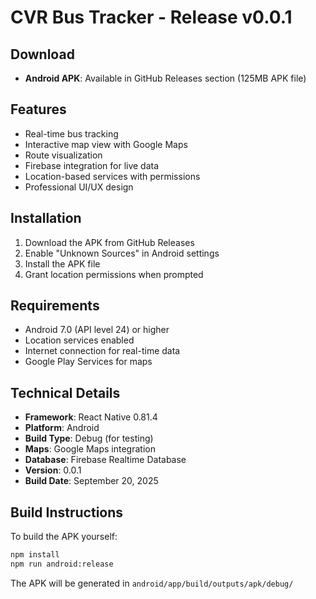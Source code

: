 # CVR Bus Tracker - Release v0.0.1

## Download

- **Android APK**: Available in GitHub Releases section (125MB APK file)

## Features

- Real-time bus tracking
- Interactive map view with Google Maps
- Route visualization
- Firebase integration for live data
- Location-based services with permissions
- Professional UI/UX design

## Installation

1. Download the APK from GitHub Releases
2. Enable "Unknown Sources" in Android settings
3. Install the APK file
4. Grant location permissions when prompted

## Requirements

- Android 7.0 (API level 24) or higher
- Location services enabled
- Internet connection for real-time data
- Google Play Services for maps

## Technical Details

- **Framework**: React Native 0.81.4
- **Platform**: Android
- **Build Type**: Debug (for testing)
- **Maps**: Google Maps integration
- **Database**: Firebase Realtime Database
- **Version**: 0.0.1
- **Build Date**: September 20, 2025

## Build Instructions

To build the APK yourself:

```bash
npm install
npm run android:release
```

The APK will be generated in `android/app/build/outputs/apk/debug/`